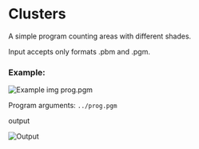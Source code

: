 # Clusters
A simple program counting areas with different shades.

Input accepts only formats .pbm and .pgm.

### Example:

  ![Example img][prog] prog.pgm

  Program arguments: 
  `../prog.pgm`
  
  output
  
  ![Output][output]


[output]: https://github.com/PiotrZycki/Clusters/assets/96142056/1b97c444-8ec9-4f07-a515-7a2d15ff3977
[prog]: https://github.com/PiotrZycki/Clusters/assets/96142056/2886ea95-6a02-4e3d-8dba-8f9ad3f4fb0b
